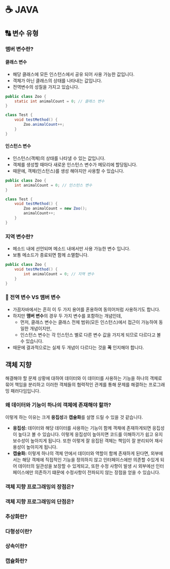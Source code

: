 # ☕ JAVA

## 🔠 변수 유형

### 맴버 변수란?

#### 클래스 변수

* 해당 클래스에 모든 인스턴스에서 공유 되어 사용 가능한 값입니다.
* 객체가 아닌 클래스의 상태를 나타내는 값입니다.
* 전역변수의 성질을 가지고 있습니다.

```java
public class Zoo {
    static int animalCount = 0; // 클래스 변수
}

class Test {
    void testMethod() {
        Zoo.animalCount++;
    }
}
```

#### 인스턴스 변수

* 인스턴스(객체)의 상태를 나타낼 수 있는 값입니다.
* 객체를 생성할 때마다 새로운 인스턴스 변수가 메모리에 할당됩니다.
* 때문에, 객체(인스턴스)를 생성 해야지만 사용할 수 있습니다.

```java
public class Zoo {
    int animalCount = 0; // 인스턴스 변수
}

class Test {
    void testMethod() {
        Zoo animalCount = new Zoo();
        animalCount++;
    }
}
```



### 지역 변수란?

* 메소드 내에 선언되며 메소드 내에서만 사용 가능한 변수 입니다.
* 보통 메소드가 종료되면 함께 소멸합니다.

```java
public class Zoo {
    void testMethod() {
        int animalCount = 0; // 지역 변수
    }
}
```



### 🥊 전역 변수 VS 맴버 변수

* 가끔자바에서는 흔히 이 두 가지 용어를 혼용하여 동의어처럼 사용하기도 합니다.
* 하지만 **맴버 변수**의 경우 두 가지 변수를 포함하는 개념인데,
  * 먼저, 클래스 변수는 클래스 전체 범위(모든 인스턴스)에서 접근이 가능하여 동일한 개념이지만,
  * 인스턴스 변수는 각 인스턴스 별로 다른 변수 값을 가지게 되므로 다르다고 볼 수 있습니다.
* 때문에 결과적으로는 실제 두 개념이 다르다는 것을 **꼭** 인지해야 합니다.



## 객체 지향

해결해야 할 문제 상황에 대하여 데이터와 이 데이터를 사용하는 기능을 하나의 객체로 묶어 책임을 분리하고 이러한 객체들의 협력적인 관계를 통해 문제를 해결하는 프로그래밍 패러다임입니다.

### 왜 데이터와 기능이 하나의 객체에 존재해야 할까?

이렇게 하는 이유는 크게 **응집성**과 **캡슐화**를 설명 드릴 수 있을 것 같습니다.

* **응집성:** 데이터와 해당 데이터를 사용하는 기능이 함께 객채에 존재하게되면 응집성이 높다고 볼 수 있습니다. 이렇게 응집성이 높아지면 코드를 이해하기가 쉽고 유지보수성이 높아지게 됩니다. 또한 이렇게 잘 응집된 객체는 책임이 잘 분리되어 재사용성이 높아지게 됩니다.
* **캡슐화:** 이렇게 하나의 객체 안에서 데이터와 역할이 함께 존재하게 된다면, 외부에서는 해당 객체에 직접적인 기능을 정의하지 않고 인터페이스에만 의존할 수있게 되어 데이터의 일관성을 보장할 수 있게되고, 또한 수정 사항이 발생 시 외부에선 인터페이스에만 의존하기 떄문에 수정사항이 전파되지 않는 장점을 얻을 수 있습니다.



### 객체 지향 프로그래밍의 장점은?



### 객체 지향 프로그래밍의 단점은?



### 추상화란?

### 다형성이란?

### 상속이란?

### 캡슐화란?







